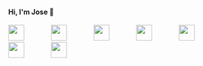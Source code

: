 #### Hi, I'm Jose 👋

<div style="display: flex, align-items: left;">
    <img height="32" width="32" src="https://cdn.simpleicons.org/dotnet/#512bd4" style="margin-right: 50px;" />
    <img height="32" width="32" src="https://cdn.simpleicons.org/csharp/#239120" style="margin-right: 50px;" />
    <img height="32" width="32" src="https://cdn.simpleicons.org/visualstudio/#5C2D91" style="margin-right: 50px;" />
    <img height="32" width="32" src="https://cdn.simpleicons.org/html5/#E34F26" style="margin-right: 50px;" />
    <img height="32" width="32" src="https://cdn.simpleicons.org/css3/#1572B6" style="margin-right: 50px;" />
    <img height="32" width="32" src="https://cdn.simpleicons.org/bootstrap/#7952B3" style="margin-right: 50px;" />
    <img height="32" width="32" src="https://cdn.simpleicons.org/microsoftsqlserver/#CC2927" />
</div>
